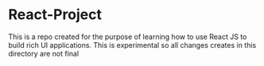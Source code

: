 # React-Project
This is a repo created for the purpose of learning how to use React JS to build rich  UI applications. This is experimental so all changes creates in this directory are not final
